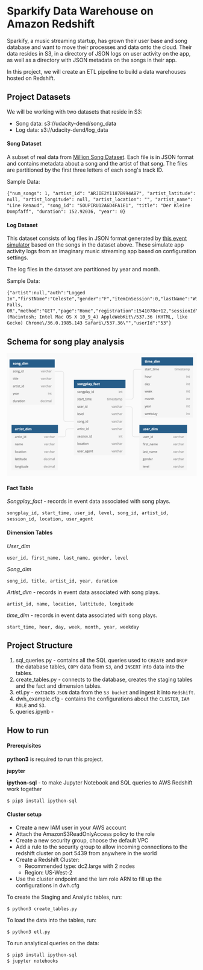 # Sparkify Data Warehouse on Amazon Redshift

Sparkify, a music streaming startup, has grown their user base and song database and want to move their processes and data onto the cloud. Their data resides in S3, in a directory of JSON logs on user activity on the app, as well as a directory with JSON metadata on the songs in their app.

In this project, we will create an ETL pipeline to build a data warehouses hosted on Redshift. 

## Project Datasets

We will be working with two datasets that reside in S3:

* Song data: s3://udacity-dend/song_data
* Log data: s3://udacity-dend/log_data

#### Song Dataset

A subset of real data from [Million Song Dataset](http://millionsongdataset.com/). Each file is in JSON format and contains metadata about a song and the artist of that song. The files are partitioned by the first three letters of each song's track ID.

Sample Data:

    {"num_songs": 1, "artist_id": "ARJIE2Y1187B994AB7", "artist_latitude": null, "artist_longitude": null, "artist_location": "", "artist_name": "Line Renaud", "song_id": "SOUPIRU12A6D4FA1E1", "title": "Der Kleine Dompfaff", "duration": 152.92036, "year": 0}

#### Log Dataset

This dataset consists of log files in JSON format generated by [this event simulator](https://github.com/Interana/eventsim) based on the songs in the dataset above. These simulate app activity logs from an imaginary music streaming app based on configuration settings.

The log files in the dataset are partitioned by year and month.

Sample Data:

    {"artist":null,"auth":"Logged In","firstName":"Celeste","gender":"F","itemInSession":0,"lastName":"Williams","length":null,"level":"free","location":"Klamath Falls, OR","method":"GET","page":"Home","registration":1541078e+12,"sessionId":438,"song":null,"status":200,"ts":1541990217796,"userAgent":"\"Mozilla\/5.0 (Macintosh; Intel Mac OS X 10_9_4) AppleWebKit\/537.36 (KHTML, like Gecko) Chrome\/36.0.1985.143 Safari\/537.36\"","userId":"53"}


## Schema for song play analysis

![database_schema](/database_schema.png)

#### Fact Table

*Songplay_fact* - records in event data associated with song plays.

    songplay_id, start_time, user_id, level, song_id, artist_id, session_id, location, user_agent

#### Dimension Tables
 
*User_dim*
 
    user_id, first_name, last_name, gender, level

*Song_dim*

    song_id, title, artist_id, year, duration

*Artist_dim* - records in event data associated with song plays.

    artist_id, name, location, lattitude, longitude
 
*time_dim* - records in event data associated with song plays.

    start_time, hour, day, week, month, year, weekday


## Project Structure

1. sql_queries.py - contains all the SQL queries used to `CREATE` and `DROP` the database tables, `COPY` data from `S3`, and `INSERT` into data into the tables.
2. create_tables.py - connects to the database, creates the staging tables and the fact and dimension tables.
3. etl.py - extracts `JSON` data from the `S3 bucket` and ingest it into `Redshift`. 
4. dwh_example.cfg - contains the configurations about the `CLUSTER`, `IAM ROLE` and `S3`.
5. queries.ipynb - 


## How to run


#### Prerequisites

**python3** is required to run this project.

**jupyter** 

**ipython-sql** - to make Jupyter Notebook and SQL queries to AWS Redshift work together

    $ pip3 install ipython-sql


#### Cluster setup 

* Create a new IAM user in your AWS account
* Attach the AmazonS3ReadOnlyAccess policy to the role
* Create a new security group, choose the default VPC 
* Add a rule to the security group to allow incoming connections to the redshift cluster on port 5439 from anywhere in the world
* Create a Redshift Cluster:
    - Recommended type: dc2.large with 2 nodes
    - Region: US-West-2
* Use the cluster endpoint and the Iam role ARN to fill up the configurations in dwh.cfg 


To create the Staging and Analytic tables, run:

    $ python3 create_tables.py

To load the data into the tables, run:

    $ python3 etl.py
    
To run analytical queries on the data:

    $ pip3 install ipython-sql
    $ jupyter notebooks 